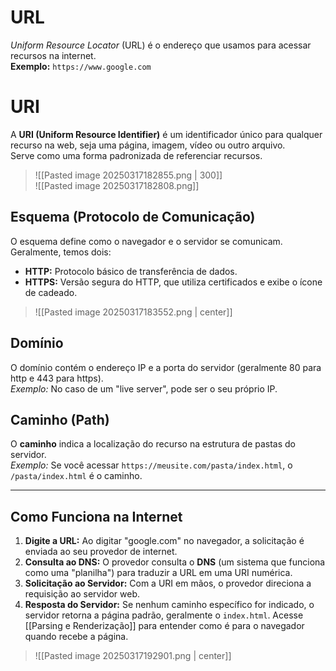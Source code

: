 # URL
*Uniform Resource Locator* (URL) é o endereço que usamos para acessar recursos na internet.  
**Exemplo:** `https://www.google.com`  

# URI
A **URI (Uniform Resource Identifier)** é um identificador único para qualquer recurso na web, seja uma página, imagem, vídeo ou outro arquivo.  
Serve como uma forma padronizada de referenciar recursos.

> ![[Pasted image 20250317182855.png | 300]]  
> ![[Pasted image 20250317182808.png]]

## Esquema (Protocolo de Comunicação)
O esquema define como o navegador e o servidor se comunicam. Geralmente, temos dois:
- **HTTP:** Protocolo básico de transferência de dados.
- **HTTPS:** Versão segura do HTTP, que utiliza certificados e exibe o ícone de cadeado.

> ![[Pasted image 20250317183552.png | center]]

## Domínio
O domínio contém o endereço IP e a porta do servidor (geralmente 80 para http e 443 para https).  
*Exemplo:* No caso de um "live server", pode ser o seu próprio IP.

## Caminho (Path)
O **caminho** indica a localização do recurso na estrutura de pastas do servidor.  
*Exemplo:* Se você acessar `https://meusite.com/pasta/index.html`, o `/pasta/index.html` é o caminho.

---

## Como Funciona na Internet
1. **Digite a URL:** Ao digitar "google.com" no navegador, a solicitação é enviada ao seu provedor de internet.
2. **Consulta ao DNS:** O provedor consulta o **DNS** (um sistema que funciona como uma "planilha") para traduzir a URL em uma URI numérica.
3. **Solicitação ao Servidor:** Com a URI em mãos, o provedor direciona a requisição ao servidor web.
4. **Resposta do Servidor:** Se nenhum caminho específico for indicado, o servidor retorna a página padrão, geralmente o `index.html`. Acesse [[Parsing e Renderização]] para entender como é para o navegador quando recebe a página.

> ![[Pasted image 20250317192901.png | center]]

